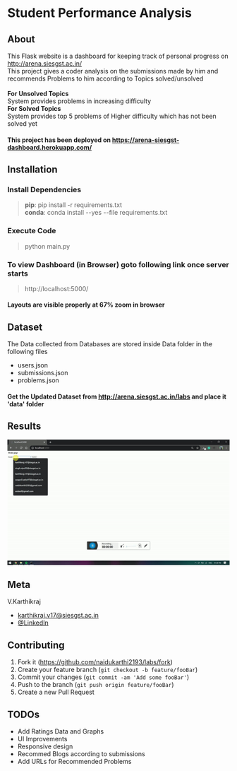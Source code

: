# Student Performance Analysis

## About
This Flask website is a dashboard for keeping track of personal progress on http://arena.siesgst.ac.in/  
This project gives a coder analysis on the submissions made by him and recommends Problems to him according to Topics solved/unsolved 
<br>
<br>
<b>For Unsolved Topics</b>
<br>
System provides problems in increasing difficulty 
<br>
<b>For Solved Topics</b>
<br>
System provides top 5 problems of Higher  difficulty which has not been solved yet


#### This project has been deployed on https://arena-siesgst-dashboard.herokuapp.com/

## Installation

### Install Dependencies
> <b>pip</b>: pip install -r requirements.txt
> <br>
<b>conda</b>:  conda install --yes --file requirements.txt

### Execute Code
>python main.py

### To view Dashboard (in Browser) goto following link once server starts
>http://localhost:5000/

#### Layouts are visible properly at 67% zoom in browser

## Dataset
The Data collected from Databases are stored inside Data folder in the following files
- users.json
- submissions.json
- problems.json

#### Get the Updated Dataset from <http://arena.siesgst.ac.in/labs> and place it 'data' folder

## Results
![](images/demo.gif)

## Meta

V.Karthikraj 
- karthikraj.v17@siesgst.ac.in
- [@LinkedIn](https://www.linkedin.com/in/naidukarthi2193/) 

## Contributing

1. Fork it (<https://github.com/naidukarthi2193/labs/fork>)
2. Create your feature branch (`git checkout -b feature/fooBar`)
3. Commit your changes (`git commit -am 'Add some fooBar'`)
4. Push to the branch (`git push origin feature/fooBar`)
5. Create a new Pull Request

## TODOs
- Add Ratings Data and Graphs
- UI Improvements
- Responsive design
- Recommed Blogs according to submissions
- Add URLs for Recommended Problems
